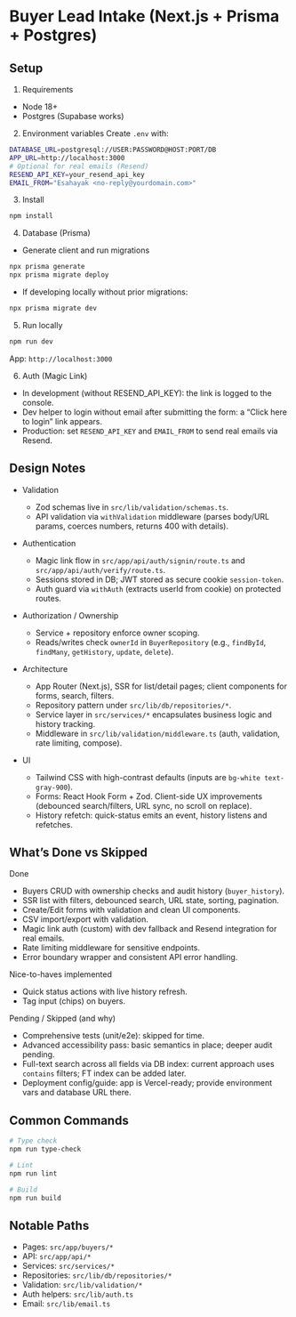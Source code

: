 # Buyer Lead Intake (Next.js + Prisma + Postgres)

## Setup

1) Requirements
- Node 18+
- Postgres (Supabase works)

2) Environment variables
Create `.env` with:
```bash
DATABASE_URL=postgresql://USER:PASSWORD@HOST:PORT/DB
APP_URL=http://localhost:3000
# Optional for real emails (Resend)
RESEND_API_KEY=your_resend_api_key
EMAIL_FROM="Esahayak <no-reply@yourdomain.com>"
```

3) Install
```bash
npm install
```

4) Database (Prisma)
- Generate client and run migrations
```bash
npx prisma generate
npx prisma migrate deploy
```
- If developing locally without prior migrations:
```bash
npx prisma migrate dev
```

5) Run locally
```bash
npm run dev
```
App: `http://localhost:3000`

6) Auth (Magic Link)
- In development (without RESEND_API_KEY): the link is logged to the console.
- Dev helper to login without email after submitting the form: a “Click here to login” link appears.
- Production: set `RESEND_API_KEY` and `EMAIL_FROM` to send real emails via Resend.


## Design Notes

- Validation
  - Zod schemas live in `src/lib/validation/schemas.ts`.
  - API validation via `withValidation` middleware (parses body/URL params, coerces numbers, returns 400 with details).

- Authentication
  - Magic link flow in `src/app/api/auth/signin/route.ts` and `src/app/api/auth/verify/route.ts`.
  - Sessions stored in DB; JWT stored as secure cookie `session-token`.
  - Auth guard via `withAuth` (extracts userId from cookie) on protected routes.

- Authorization / Ownership
  - Service + repository enforce owner scoping.
  - Reads/writes check `ownerId` in `BuyerRepository` (e.g., `findById`, `findMany`, `getHistory`, `update`, `delete`).

- Architecture
  - App Router (Next.js), SSR for list/detail pages; client components for forms, search, filters.
  - Repository pattern under `src/lib/db/repositories/*`.
  - Service layer in `src/services/*` encapsulates business logic and history tracking.
  - Middleware in `src/lib/validation/middleware.ts` (auth, validation, rate limiting, compose).

- UI
  - Tailwind CSS with high-contrast defaults (inputs are `bg-white text-gray-900`).
  - Forms: React Hook Form + Zod. Client-side UX improvements (debounced search/filters, URL sync, no scroll on replace).
  - History refetch: quick-status emits an event, history listens and refetches.


## What’s Done vs Skipped

Done
- Buyers CRUD with ownership checks and audit history (`buyer_history`).
- SSR list with filters, debounced search, URL state, sorting, pagination.
- Create/Edit forms with validation and clean UI components.
- CSV import/export with validation.
- Magic link auth (custom) with dev fallback and Resend integration for real emails.
- Rate limiting middleware for sensitive endpoints.
- Error boundary wrapper and consistent API error handling.

Nice-to-haves implemented
- Quick status actions with live history refresh.
- Tag input (chips) on buyers.

Pending / Skipped (and why)
- Comprehensive tests (unit/e2e): skipped for time.
- Advanced accessibility pass: basic semantics in place; deeper audit pending.
- Full-text search across all fields via DB index: current approach uses `contains` filters; FT index can be added later.
- Deployment config/guide: app is Vercel-ready; provide environment vars and database URL there.


## Common Commands

```bash
# Type check
npm run type-check

# Lint
npm run lint

# Build
npm run build
```

## Notable Paths
- Pages: `src/app/buyers/*`
- API: `src/app/api/*`
- Services: `src/services/*`
- Repositories: `src/lib/db/repositories/*`
- Validation: `src/lib/validation/*`
- Auth helpers: `src/lib/auth.ts`
- Email: `src/lib/email.ts`
